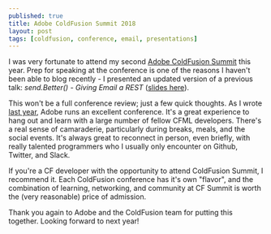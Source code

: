 ```yaml
---
published: true
title: Adobe ColdFusion Summit 2018
layout: post
tags: [coldfusion, conference, email, presentations]
---
```

I was very fortunate to attend my second [Adobe ColdFusion Summit](https://cfsummit.adobeevents.com/) this year. Prep for speaking at the conference is one of the reasons I haven't been able to blog recently -  I presented an updated version of a previous talk: *send.Better() - Giving Email a REST* ([slides here](https://slides.com/mjclemente/sendbetter-cfsummit-2018)).
<!--more-->

This won't be a full conference review; just a few quick thoughts. As I wrote [last year](/2017/11/17/cfsummit-2017.html), Adobe runs an excellent conference. It's a great experience to hang out and learn with a large number of fellow CFML developers. There's a real sense of camaraderie, particularly during breaks, meals, and the social events. It's always great to reconnect in person, even briefly, with really talented programmers who I usually only encounter on Github, Twitter, and Slack.

If you're a CF developer with the opportunity to attend ColdFusion Summit, I recommend it. Each ColdFusion conference has it's own "flavor", and the combination of learning, networking, and community at CF Summit is worth the (very reasonable) price of admission.

Thank you again to Adobe and the ColdFusion team for putting this together. Looking forward to next year!